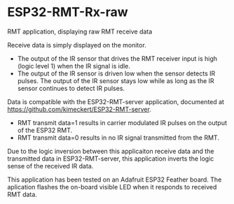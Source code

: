 # ESP32-RMT-Rx-raw
RMT application, displaying raw RMT receive data

Receive data is simply displayed on the monitor.
* The output of the IR sensor that drives the RMT receiver input is high (logic level 1) when the IR signal is idle.
* The output of the IR sensor is driven low when the sensor detects IR pulses.  The output of the IR sensor stays low while as long as the IR sensor continues to detect IR pulses.

Data is compatible with the ESP32-RMT-server application, documented at https://github.com/kimeckert/ESP32-RMT-server.
* RMT transmit data=1 results in carrier modulated IR pulses on the output of the ESP32 RMT.
* RMT transmit data=0 results in no IR signal transmitted from the RMT.

Due to the logic inversion between this applicaiton receive data and the transmitted data in ESP32-RMT-server, this application inverts the logic sense of the received IR data.

This application has been tested on an Adafruit ESP32 Feather board.
The aplication flashes the on-board visible LED when it responds to received RMT data.

